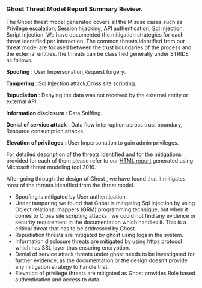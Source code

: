 ### Ghost Threat Model Report Summary Review. 

The Ghost threat model generated covers all the Misuse cases such as Privilege escalation, Session hijacking, API authentication, Sql Injection, Script injection. We have documented the mitigation strategies for each threat identified per interaction. 
The  common threats identified from our threat model are focused between the trust boundaries of the process and the external entities.The threats can be classified generally under STRIDE as follows.

**Spoofing** : User Impersonation,Request forgery.

**Tampering** : Sql Injection attack,Cross site scripting.

**Repudiation** : Denying the data was not received by the external entity or external API.

**Information disclosure** : Data Sniffing.

**Denial of service attack** : Data flow interruption across trust boundary, Resource consumption attacks.

**Elevation of privileges** : User Impersonation to gain admin privileges.

For detailed description of the threats identified and for the mitigations provided for each of them please refer to our [HTML report](https://github.com/teamsparkuno/Ghost/blob/master/Ghost%20threat%20report.pdf) generated using Microsoft threat modeling tool 2016. 

After going through the design of Ghost , we have found that it mitigates most of the threats identified from the threat model.

* Spoofing is mitigated by User authentication.
* Under tampering we found that Ghost is mitigating Sql Injection by using Object relational mappers (ORM) programming technique, but when it comes to Cross site scripting attacks , we could not find any evidence or security requirement in the documentation which handles it. This is a critical threat that has to be addressed by Ghost. 
* Repudiation threats are mitigated by ghost using logs in the system. 
* Information disclosure threats are mitigated by using https protocol which has SSL layer thus ensuring encryption. 
* Denial of service attack threats under ghost needs to be investigated for further evidence, as the documentation or the design doesn’t provide any mitigation strategy to handle that. 
* Elevation of privilege threats are mitigated as Ghost provides Role based authentication and access to data.


